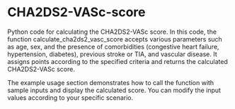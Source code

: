 # CHA2DS2-VASc-score
 Python code for calculating the CHA2DS2-VASc score.
In this code, the function calculate_cha2ds2_vasc_score accepts various parameters such as age, sex, and the presence of comorbidities (congestive heart failure, hypertension, diabetes), previous stroke or TIA, and vascular disease. It assigns points according to the specified criteria and returns the calculated CHA2DS2-VASc score.

The example usage section demonstrates how to call the function with sample inputs and display the calculated score. You can modify the input values according to your specific scenario.
